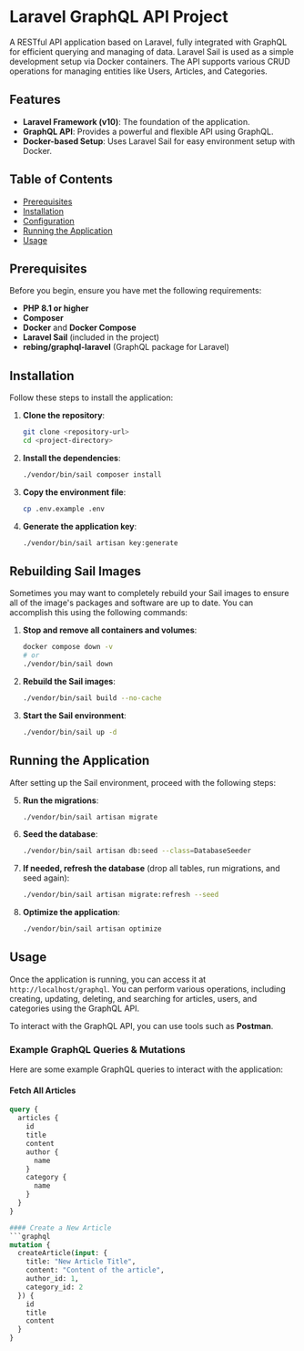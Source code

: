# Laravel GraphQL API Project

A RESTful API application based on Laravel, fully integrated with GraphQL for efficient querying and managing of data. Laravel Sail is used as a simple development setup via Docker containers. The API supports various CRUD operations for managing entities like Users, Articles, and Categories.

## Features

- **Laravel Framework (v10)**: The foundation of the application.
- **GraphQL API**: Provides a powerful and flexible API using GraphQL.
- **Docker-based Setup**: Uses Laravel Sail for easy environment setup with Docker.

## Table of Contents

- [Prerequisites](#prerequisites)
- [Installation](#installation)
- [Configuration](#configuration)
- [Running the Application](#running-the-application)
- [Usage](#usage)

## Prerequisites

Before you begin, ensure you have met the following requirements:

- **PHP 8.1 or higher**
- **Composer**
- **Docker** and **Docker Compose**
- **Laravel Sail** (included in the project)
- **rebing/graphql-laravel** (GraphQL package for Laravel)

## Installation

Follow these steps to install the application:

1. **Clone the repository**:
    ```bash
    git clone <repository-url>
    cd <project-directory>
    ```

2. **Install the dependencies**:
    ```bash
    ./vendor/bin/sail composer install
    ```

3. **Copy the environment file**:
    ```bash
    cp .env.example .env
    ```

4. **Generate the application key**:
    ```bash
    ./vendor/bin/sail artisan key:generate
    ```

## Rebuilding Sail Images

Sometimes you may want to completely rebuild your Sail images to ensure all of the image's packages and software are up to date. You can accomplish this using the following commands:

1. **Stop and remove all containers and volumes**:
    ```bash
    docker compose down -v
    # or
    ./vendor/bin/sail down
    ```

2. **Rebuild the Sail images**:
    ```bash
    ./vendor/bin/sail build --no-cache
    ```

3. **Start the Sail environment**:
    ```bash
    ./vendor/bin/sail up -d
    ```

## Running the Application

After setting up the Sail environment, proceed with the following steps:

5. **Run the migrations**:
    ```bash
    ./vendor/bin/sail artisan migrate
    ```

6. **Seed the database**:
    ```bash
    ./vendor/bin/sail artisan db:seed --class=DatabaseSeeder
    ```

7. **If needed, refresh the database** (drop all tables, run migrations, and seed again):
    ```bash
    ./vendor/bin/sail artisan migrate:refresh --seed
    ```

8. **Optimize the application**:
    ```bash
    ./vendor/bin/sail artisan optimize
    ```

## Usage

Once the application is running, you can access it at `http://localhost/graphql`. You can perform various operations, including creating, updating, deleting, and searching for articles, users, and categories using the GraphQL API.

To interact with the GraphQL API, you can use tools such as **Postman**.

### Example GraphQL Queries & Mutations 

Here are some example GraphQL queries to interact with the application:

#### Fetch All Articles
```graphql
query {
  articles {
    id
    title
    content
    author {
      name
    }
    category {
      name
    }
  }
}

#### Create a New Article
```graphql
mutation {
  createArticle(input: {
    title: "New Article Title",
    content: "Content of the article",
    author_id: 1,
    category_id: 2
  }) {
    id
    title
    content
  }
}